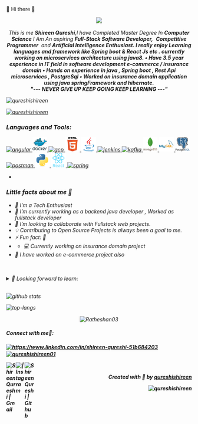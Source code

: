 👋 Hi there 👋 
<p align="center">
  <a href="https://github.com/qureshishireen/readme-typing-svg"><img src="https://readme-typing-svg.herokuapp.com?lines=I+am+Shireen+Qureshi+Computer+Science+PostGraduate;Full+Stack+Software+Developer;DS%20|%20AI%20|%20ML%20Enthusiast;Aspiring+Learner&center=true&width=700&height=60"></a>
</p>


<p align="center">
  <em>
    This is me <b>Shireen Qureshi</b>,I have Completed Master Degree In <b>Computer Science</b> 
    I Am An aspiring <b>Full-Stack Software Developer,</b>&nbsp; <b>Competitive Programmer</b>&nbsp; and <b> Artificial 
   Intelligence Enthusiast. 
  I really enjoy Learning languages and framework like Spring boot  &  React  Js etc . 
  currently working on  microservices architecture using java8. 
• Have 3.5 year experience in IT field in software development e-commerce / insurance domain
• Hands on experience in java , Spring boot , Rest Api microservices , PostgreSql
• Worked on insurance domain application using java springFramework and hibernate.
    </b> 
  <br>
  <b>
    <i>"--- NEVER GIVE UP KEEP GOING KEEP LEARNING ---" 
    </i>
    </b>
 
</p>   
</p>  






<p align="left"> <img src="https://komarev.com/ghpvc/?username=qureshishireen&label=Profile%20views&color=0e75b6&style=flat" alt="qureshishireen" /> </p>

<p align="left"> <a href="https://github.com/ryo-ma/github-profile-trophy"><img src="https://github-profile-trophy.vercel.app/?username=qureshishireen" alt="qureshishireen" /></a> </p>

<h3 align="left">Languages and Tools:</h3>
<p align="left"> <a href="https://angular.io" target="_blank" rel="noreferrer"> <img src="https://angular.io/assets/images/logos/angular/angular.svg" alt="angular" width="40" height="40"/> </a> </a> <a href="https://www.docker.com/" target="_blank" rel="noreferrer"> <img src="https://raw.githubusercontent.com/devicons/devicon/master/icons/docker/docker-original-wordmark.svg" alt="docker" width="40" height="40"/> </a> <a href="https://cloud.google.com" target="_blank" rel="noreferrer"> <img src="https://www.vectorlogo.zone/logos/google_cloud/google_cloud-icon.svg" alt="gcp" width="40" height="40"/> </a> <a href="https://www.w3.org/html/" target="_blank" rel="noreferrer"> <img src="https://raw.githubusercontent.com/devicons/devicon/master/icons/html5/html5-original-wordmark.svg" alt="html5" width="40" height="40"/> </a> <a href="https://www.java.com" target="_blank" rel="noreferrer"> <img src="https://raw.githubusercontent.com/devicons/devicon/master/icons/java/java-original.svg" alt="java" width="40" height="40"/> </a> <a href="https://www.jenkins.io" target="_blank" rel="noreferrer"> <img src="https://www.vectorlogo.zone/logos/jenkins/jenkins-icon.svg" alt="jenkins" width="40" height="40"/> </a> <a href="https://kafka.apache.org/" target="_blank" rel="noreferrer"> <img src="https://www.vectorlogo.zone/logos/apache_kafka/apache_kafka-icon.svg" alt="kafka" width="40" height="40"/> </a> <a href="https://www.mongodb.com/" target="_blank" rel="noreferrer"> <img src="https://raw.githubusercontent.com/devicons/devicon/master/icons/mongodb/mongodb-original-wordmark.svg" alt="mongodb" width="40" height="40"/> </a> <a href="https://www.mysql.com/" target="_blank" rel="noreferrer"> <img src="https://raw.githubusercontent.com/devicons/devicon/master/icons/mysql/mysql-original-wordmark.svg" alt="mysql" width="40" height="40"/> </a> <a href="https://www.postgresql.org" target="_blank" rel="noreferrer"> <img src="https://raw.githubusercontent.com/devicons/devicon/master/icons/postgresql/postgresql-original-wordmark.svg" alt="postgresql" width="40" height="40"/> </a> <a href="https://postman.com" target="_blank" rel="noreferrer"> <img src="https://www.vectorlogo.zone/logos/getpostman/getpostman-icon.svg" alt="postman" width="40" height="40"/> </a> <a href="https://www.python.org" target="_blank" rel="noreferrer"> <img src="https://raw.githubusercontent.com/devicons/devicon/master/icons/python/python-original.svg" alt="python" width="40" height="40"/> </a> <a href="https://reactjs.org/" target="_blank" rel="noreferrer"> <img src="https://raw.githubusercontent.com/devicons/devicon/master/icons/react/react-original-wordmark.svg" alt="react" width="40" height="40"/> </a> <a href="https://spring.io/" target="_blank" rel="noreferrer"> <img src="https://www.vectorlogo.zone/logos/springio/springio-icon.svg" alt="spring" width="40" height="40"/> </a> </p>  


- 

<h3>Little facts about me 🧑</h3>

- 🧞 I'm a Tech Enthusiast 
- 🔭 I’m currently working  as a backend java developer , Worked as fullstack developer 
- 👯 I’m looking to collaborate with Fullstack web projects.
- 💡 Contributing to Open Source Projects is always been a goal to me.
- ⚡ Fun fact: 🤔
- - 💻  Currently working on insurance domain project 
- 🔭 I have  worked  on e-commerce project also 
<br>
<br>

<details>
<summary>
  🌱 Looking forward to learn:
</summary>
   <br>
<code><a href="https://flutter.dev/" target="_blank"><img height="30" src="https://www.vectorlogo.zone/logos/flutterio/flutterio-icon.svg"></a></code>
<code><a href="https://cloud.google.com/" target="_blank"><img height="30" src="https://www.vectorlogo.zone/logos/google_cloud/google_cloud-icon.svg"></a></code>
<code><a href="https://analytics.google.com/" target="_blank"><img height="30" src="https://www.vectorlogo.zone/logos/google_analytics/google_analytics-icon.svg"></a></code>
<code><a href="https://www.tensorflow.org/" target="_blank"><img height="30" src="https://www.vectorlogo.zone/logos/tensorflow/tensorflow-icon.svg"></a></code>
<code><a href="https://azure.microsoft.com/en-us/" target="_blank"><img height="30" src="https://www.vectorlogo.zone/logos/microsoft_azure/microsoft_azure-icon.svg"></a></code>
<code><a href="https://opencv.org/" target="_blank"><img height="30" src="https://www.vectorlogo.zone/logos/opencv/opencv-icon.svg"></a></code>
<code><a href="https://pytorch.org/" target="_blank"><img height="30" src="https://www.vectorlogo.zone/logos/pytorch/pytorch-icon.svg"></a></code>
<code><a href="https://aws.amazon.com/" target="_blank"><img height="30" src="https://www.vectorlogo.zone/logos/amazon_aws/amazon_aws-icon.svg"></a></code>
</details>
<br> 

![github stats](https://github-readme-stats.vercel.app/api?username=shinuqureshi&show_icons=false&theme=radical) 

![top-langs](https://github-readme-stats.vercel.app/api/top-langs?username=shinuqureshi&show_icons=false&theme=radical) 

<p align="center"><img align="center" src="https://github-readme-streak-stats.herokuapp.com/?user=Ratheshan03&text_color=FFFFFF&bg_color=000000&title_color=94b4a4&langs_count=15&layout=compact&hide_border=true" alt="Ratheshan03" /> </p> 

<h4> Connect with me🤝: <h4>
  </hr> 
<p align="left">
<a href="https://linkedin.com/in/https://www.linkedin.com/in/shireen-qureshi-51b684203" target="blank"><img align="center" src="https://raw.githubusercontent.com/rahuldkjain/github-profile-readme-generator/master/src/images/icons/Social/linked-in-alt.svg" alt="https://www.linkedin.com/in/shireen-qureshi-51b684203" height="30" width="40" /></a>
<a href="https://www.hackerrank.com/qureshishireen01" target="blank"><img align="center" src="https://raw.githubusercontent.com/rahuldkjain/github-profile-readme-generator/master/src/images/icons/Social/hackerrank.svg" alt="qureshishireen01" height="30" width="40" /></a>
</p>
  <a href="mailto:qureshishireen07@gmail.com">
    <img align="left" alt=" Shireen Qureshi | Gmail" width="26px" src="https://www.vectorlogo.zone/logos/gmail/gmail-icon.svg" />
  </a> 
  <a href="">
    <img align="left" alt=" | Instagram" width="24px" src="https://www.vectorlogo.zone/logos/instagram/instagram-icon.svg" />
  </a>
 
   <a href="https://github.com/qureshishireen">
    <img align="left" alt=" Shireen Qureshi | Github" width="26px" src="https://www.vectorlogo.zone/logos/github/github-tile.svg" />
  </a>
  <br>
  
<p align="right" > Created with 🖤 by <a href="https://github.com/qureshishireen">qureshishireen</a></p>
<p align="right" > <img src="https://komarev.com/ghpvc/?username=qureshishireen&label=Profile%20views&color=0e75b6&style=flat" alt="qureshishireen" /> </p>



 


 





